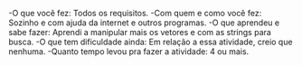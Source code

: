 -O que você fez:
Todos os requisitos.
-Com quem e como você fez:
Sozinho e com ajuda da internet e outros programas.
-O que aprendeu e sabe fazer:
Aprendi a manipular mais os vetores e com as strings para busca.
-O que tem dificuldade ainda:
Em relação a essa atividade, creio que nenhuma.
-Quanto tempo levou pra fazer a atividade:
4 ou mais.
